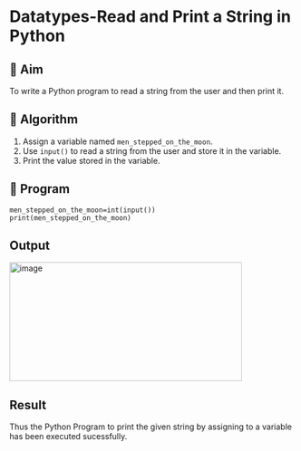 # Datatypes-Read and Print a String in Python

## 🎯 Aim
To write a Python program to read a string from the user and then print it.

## 🧠 Algorithm
1. Assign a variable named `men_stepped_on_the_moon`.
2. Use `input()` to read a string from the user and store it in the variable.
3. Print the value stored in the variable.

## 🧾 Program
```
men_stepped_on_the_moon=int(input())
print(men_stepped_on_the_moon)
```
## Output
<img width="410" height="210" alt="image" src="https://github.com/user-attachments/assets/bf1ff825-4a65-4111-aaa8-8ef0205f8668" />


## Result
Thus the Python Program to print the given string by assigning to a variable has been executed sucessfully.
